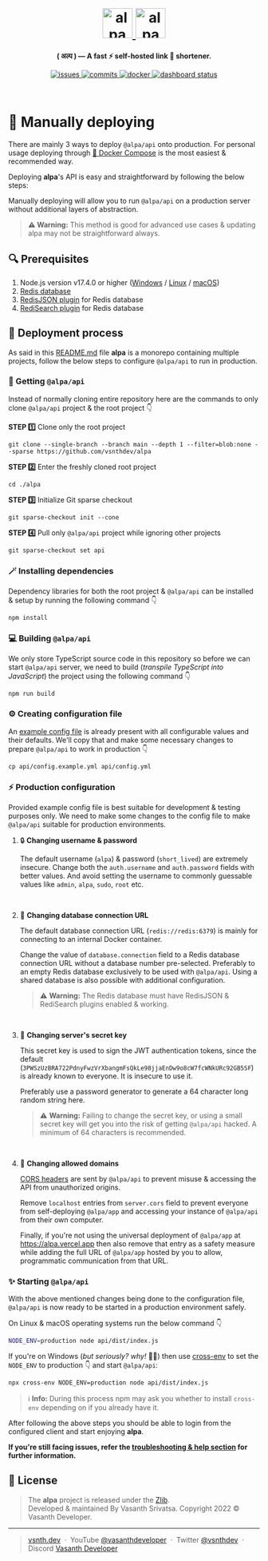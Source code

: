 <br>
<h1 align="center">
    <a href="https://alpa.vercel.app#gh-light-mode-only" target="_blank" rel="noopener">
        <img src="https://raw.githubusercontent.com/vsnthdev/alpa/dev/docs/media/logo_light.svg" alt="alpa" height="60">
    </a>
    <a href="https://alpa.vercel.app#gh-dark-mode-only" target="_blank" rel="noopener">
        <img src="https://raw.githubusercontent.com/vsnthdev/alpa/dev/docs/media/logo_dark.svg" alt="alpa" height="60">
    </a>
</h1>



<p align="center"><strong>( अल्प ) — A fast ⚡ self-hosted link 🔗 shortener.</strong></p>

<p align="center">
    <a href="https://github.com/vsnthdev/alpa/issues">
        <img src="https://img.shields.io/github/issues/vsnthdev/alpa.svg?style=flat-square" alt="issues">
    </a>
    <a href="https://github.com/vsnthdev/alpa/commits/main">
        <img src="https://img.shields.io/github/last-commit/vsnthdev/alpa.svg?style=flat-square"
            alt="commits">
    </a>
    <a href="https://hub.docker.com/r/vsnthdev/alpa-api" target="_blank" rel="noopener">
        <img src="https://img.shields.io/docker/pulls/vsnthdev/alpa-api?color=1E90FF&style=flat-square" alt="docker">
    </a>
    <a href="https://alpa.vercel.app" target="_blank" rel="noopener">
        <img src="https://img.shields.io/website?label=dashboard&logo=vercel&style=flat-square&url=https%3A%2F%2Falpa.vercel.app" alt="dashboard status">
    </a>
</p>

<br>

# 🧰 Manually deploying

There are mainly 3 ways to deploy `@alpa/api` onto production. For personal usage deploying through [🐳 Docker Compose](./docker.md) is the most easiest & recommended way.

Deploying **alpa**'s API is easy and straightforward by following the below steps:

Manually deploying will allow you to run `@alpa/api` on a production server without additional layers of abstraction.

> **⚠️ Warning:** This method is good for advanced use cases & updating alpa may not be straightforward always.

## 🔍 Prerequisites

1. Node.js version v17.4.0 or higher ([Windows](https://youtu.be/sHGz607fsVA) / [Linux](https://github.com/nodesource/distributions#readme) / [macOS](https://github.com/nvm-sh/nvm#readme))
2. [Redis database](https://redis.io)
3. [RedisJSON plugin](https://redis.io/docs/stack/json/) for Redis database
4. [RediSearch plugin](https://redis.io/docs/stack/search) for Redis database

## 🚀 Deployment process

As said in this [README.md](https://github.com/vsnthdev/alpa/tree/main#readme) file **alpa** is a monorepo containing multiple projects, follow the below steps to configure `@alpa/api` to run in production.

### 💾 Getting `@alpa/api`

Instead of normally cloning entire repository here are the commands to only clone `@alpa/api` project & the root project 👇

**STEP 1️⃣**  Clone only the root project

```
git clone --single-branch --branch main --depth 1 --filter=blob:none --sparse https://github.com/vsnthdev/alpa
```

**STEP 2️⃣**  Enter the freshly cloned root project

```
cd ./alpa
```

**STEP 3️⃣**  Initialize Git sparse checkout

```
git sparse-checkout init --cone
```

**STEP 4️⃣**  Pull only `@alpa/api` project while ignoring other projects

```
git sparse-checkout set api
```

### 🪄 Installing dependencies

Dependency libraries for both the root project & `@alpa/api` can be installed & setup by running the following command 👇

```
npm install
```

### 💻 Building `@alpa/api`

We only store TypeScript source code in this repository so before we can start `@alpa/api` server, we need to build (_transpile TypeScript into JavaScript_) the project using the following command 👇

```
npm run build
```

### ⚙️ Creating configuration file

An [example config file](../../api/config.example.yml) is already present with all configurable values and their defaults. We'll copy that and make some necessary changes to prepare `@alpa/api` to work in production 👇

```
cp api/config.example.yml api/config.yml
```

### ⚡ Production configuration

Provided example config file is best suitable for development & testing purposes only. We need to make some changes to the config file to make `@alpa/api` suitable for production environments.

1. 🔒 **Changing username & password**  
    
    The default username (`alpa`) & password (`short_lived`) are extremely insecure. Change both the `auth.username` and `auth.password` fields with better values. And avoid setting the username to commonly guessable values like `admin`, `alpa`, `sudo`, `root` etc.

<br>

2. 🔌 **Changing database connection URL**

    The default database connection URL (`redis://redis:6379`) is mainly for connecting to an internal Docker container.

    Change the value of `database.connection` field to a Redis database connection URL without a database number pre-selected. Preferably to an empty Redis database exclusively to be used with `@alpa/api`. Using a shared database is also possible with additional configuration.

    > ⚠️ **Warning:** The Redis database must have RedisJSON & RediSearch plugins enabled & working.

<br>

3. 🔑 **Changing server's secret key**

    This secret key is used to sign the JWT authentication tokens, since the default (`3PWSzUzBRA722PdnyFwzVrXbangmFsQkLe98jjaEnDw9o8cW7fcWNkURc92GB5SF`) is already known to everyone. It is insecure to use it.

    Preferably use a password generator to generate a 64 character long random string here.

    > ⚠️ **Warning:** Failing to change the secret key, or using a small secret key will get you into the risk of getting `@alpa/api` hacked. A minimum of 64 characters is recommended.

<br>

4. 🔗 **Changing allowed domains**

    [CORS headers](https://developer.mozilla.org/en-US/docs/Web/HTTP/CORS) are sent by `@alpa/api` to prevent misuse & accessing the API from unauthorized origins.

    Remove `localhost` entries from `server.cors` field to prevent everyone from self-deploying `@alpa/app` and accessing your instance of `@alpa/api` from their own computer.

    Finally, if you're not using the universal deployment of `@alpa/app` at https://alpa.vercel.app then also remove that entry as a safety measure while adding the full URL of `@alpa/app` hosted by you to allow, programmatic communication from that URL.

### ✨ Starting `@alpa/api`

With the above mentioned changes being done to the configuration file, `@alpa/api` is now ready to be started in a production environment safely.

On Linux & macOS operating systems run the below command 👇

```bash
NODE_ENV=production node api/dist/index.js
```

If you're on Windows (_but seriously? why!_ 🤷‍♂️) then use [cross-env](https://www.npmjs.com/package/cross-env) to set the `NODE_ENV` to production 👇 and start `@alpa/api`:

```bash
npx cross-env NODE_ENV=production node api/dist/index.js
```

> ℹ️ **Info:** During this process npm may ask you whether to install `cross-env` depending on if you already have it.

After following the above steps you should be able to login from the configured client and start enjoying **alpa**.

**If you're still facing issues, refer the [troubleshooting & help section]() for further information.**

<!-- ### 🔐 Securing behind NGINX reverse proxy -->

<!-- ### 🤖 Creating system service -->

<!-- ### ♻️ Handling updates -->

## 📰 License
> The **alpa** project is released under the [Zlib](https://github.com/vsnthdev/alpa/blob/main/LICENSE.md). <br> Developed &amp; maintained By Vasanth Srivatsa. Copyright 2022 © Vasanth Developer.
<hr>

> <a href="https://vsnth.dev" target="_blank" rel="noopener">vsnth.dev</a> &nbsp;&middot;&nbsp;
> YouTube <a href="https://vas.cx/videos" target="_blank" rel="noopener">@vasanthdeveloper</a> &nbsp;&middot;&nbsp;
> Twitter <a href="https://vas.cx/twitter" target="_blank" rel="noopener">@vsnthdev</a> &nbsp;&middot;&nbsp;
> Discord <a href="https://vas.cx/discord" target="_blank" rel="noopener">Vasanth Developer</a>
